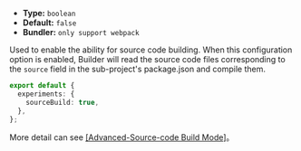 - **Type:** `boolean`
- **Default:** `false`
- **Bundler:** `only support webpack`

Used to enable the ability for source code building. When this configuration option is enabled, Builder will read the source code files corresponding to the `source` field in the sub-project's package.json and compile them.

```ts
export default {
  experiments: {
    sourceBuild: true,
  },
};
```

More detail can see [[Advanced-Source-code Build Mode]](en/guide/advanced/source-build.md)。
